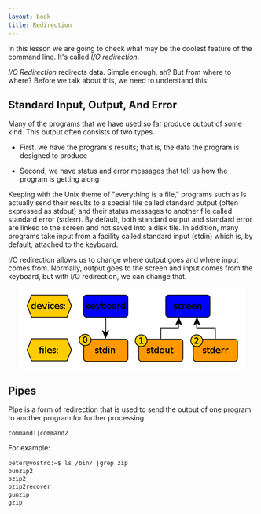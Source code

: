 ```yaml
---
layout: book
title: Redirection
---
```


In this lesson we are going to check what may be the coolest feature of the
command line. It's called _I/O redirection_. 

_I/O Redirection_ redirects data. Simple enough, ah? But from where to where?
Before we talk about this, we need to understand this:

## Standard Input, Output, And Error
Many of the programs that we have used so far produce output of some kind.
This output often consists of two types. 

- First, we have the program's results; that is, the data the program is
  designed to produce 

- Second, we have status and error messages that tell us how the program is
  getting along 


Keeping with the Unix theme of "everything is a file," programs such as ls
actually send their results to a special file called standard output (often
expressed as stdout) and their status messages to another file called standard
error (stderr). By default, both standard output and standard error are linked
to the screen and not saved into a disk file.  In addition, many programs take
input from a facility called standard input (stdin) which is, by default,
attached to the keyboard.

I/O redirection allows us to change where output goes and where input comes
from.  Normally, output goes to the screen and input comes from the keyboard,
but with I/O redirection, we can change that.

<center><img src="./images/three_io.png"></center>

## Pipes

Pipe is a form of redirection that is used to send the output of one program
to another program for further processing. 

    command1|command2

For example:

    peter@vostro:~$ ls /bin/ |grep zip
    bunzip2
    bzip2
    bzip2recover
    gunzip
    gzip

